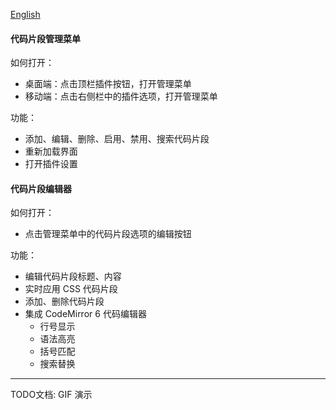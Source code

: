 [English](https://github.com/TCOTC/snippets/blob/main/README.md)

#### 代码片段管理菜单

如何打开：

- 桌面端：点击顶栏插件按钮，打开管理菜单
- 移动端：点击右侧栏中的插件选项，打开管理菜单

功能：

- 添加、编辑、删除、启用、禁用、搜索代码片段
- 重新加载界面
- 打开插件设置

#### 代码片段编辑器

如何打开：

- 点击管理菜单中的代码片段选项的编辑按钮

功能：

- 编辑代码片段标题、内容
- 实时应用 CSS 代码片段
- 添加、删除代码片段
- 集成 CodeMirror 6 代码编辑器
  - 行号显示
  - 语法高亮
  - 括号匹配
  - 搜索替换

---

TODO文档: GIF 演示